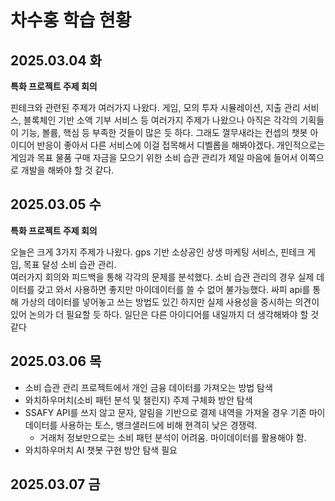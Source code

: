 # 차수홍 학습 현황

## 2025.03.04 화
**특화 프로젝트 주제 회의**

핀테크와 관련된 주제가 여러가지 나왔다. 게임, 모의 투자 시뮬레이션, 지출 관리 서비스, 블록체인 기반 소액 기부 서비스 등 여러가지 주제가 나왔으나 아직은 각각의 기획들이 기능, 볼륨, 핵심 등 부족한 것들이 많은 듯 하다. 그래도 껄무새라는 컨셉의 챗봇 아이디어 반응이 좋아서 다른 서비스에 이걸 접목해서 디벨롭을 해봐야겠다. 개인적으로는 게임과 목표 물품 구매 자금을 모으기 위한 소비 습관 관리가 제일 마음에 들어서 이쪽으로 개발을 해봐야 할 것 같다.

## 2025.03.05 수
**특화 프로젝트 주제 회의**

오늘은 크게 3가지 주제가 나왔다. gps 기반 소상공인 상생 마케팅 서비스, 핀테크 게임, 목표 달성 소비 습관 관리.<br>
여러가지 회의와 피드백을 통해 각각의 문제를 분석했다. 소비 습관 관리의 경우 실제 데이터를 갖고 와서 사용하면 좋지만 마이데이터를 쓸 수 없어 불가능했다. 싸피 api를 통해 가상의 데이터를 넣어놓고 쓰는 방법도 있긴 하지만 실제 사용성을 중시하는 의견이 있어 논의가 더 필요할 듯 하다. 일단은 다른 아이디어를 내일까지 더 생각해봐야 할 것 같다

## 2025.03.06 목
- 소비 습관 관리 프로젝트에서 개인 금융 데이터를 가져오는 방법 탐색
- 와치하우머치(소비 패턴 분석 및 챌린지) 주제 구체화 방안 탐색
- SSAFY API를 쓰지 않고 문자, 알림을 기반으로 결제 내역을 가져올 경우 기존 마이데이터를 사용하는 토스, 뱅크샐러드에 비해 현격히 낮은 경쟁력. 
    - 거래처 정보만으로는 소비 패턴 분석이 어려움. 마이데이터를 활용해야 함.
- 와치하우머치 AI 챗봇 구현 방안 탐색 필요


## 2025.03.07 금

